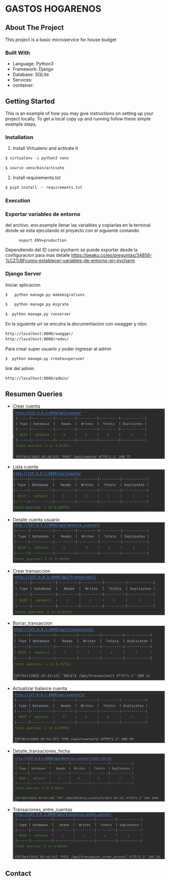 # GASTOS HOGARENOS



<!--
## Table of Contents
* [About the Project](#about-the-project)
  * [Built With](#built-with)
* [Getting Started](#getting-started)
  * [Prerequisites](#prerequisites)
  * [Installation](#installation)
* [Usage](#usage)
* [API](#api)
* [System errors](#system-errors)
* [Roadmap](#roadmap)
* [Contributing](#contributing)
* [License](#license)
* [Contact](#contact)
* [Acknowledgements](#acknowledgements)
-->
<!-- ABOUT THE PROJECT -->
## About The Project

This project is a basic microservice for house budget

### Built With
* Language: Python3
* Framework: Django
* Database: SQLite
* Services:  
* container:  


<!-- GETTING STARTED -->
## Getting Started

This is an example of how you may give instructions on setting up your project locally.
To get a local copy up and running follow these simple example steps.


### Installation 

1. Install Virtualenv and activate it
```sh
$ virtualenv -p python3 venv
```
```sh
$ source venv/bin/activate
```
2. Install requirements.txt
```sh
$ pip3 install -r requirements.txt
```
### Execution

### Exportar variables de entorno

del archivo .env.example llenar las variables y copiarlas en la terminal donde se esta ejecutando
el proyecto con el siguiente comando

```shell
      export ENV=production
```

Dependiendo del ID como pycharm se puede exportar desde la configuracion para mas detalle
https://peaku.co/es/preguntas/34856-%C2%BFcomo-establecer-variables-de-entorno-en-pycharm
### Django Server

Iniciar aplicacion

```sh
$   python manage.py makemigrations 
```

```sh
$   python manage.py migrate
```

```sh
$  python manage.py runserver
```

En la siguiente url se encutra la documentacion con swagger y rdoc

```sh
http://localhost:8000/swagger/
http://localhost:8000/redoc/
```

Para crear super usuario y poder ingresar al admin

```sh
$  python manage.py createsuperuser
```

link del admin

```sh
http://localhost:8000/admin/
```

<!-- ARCHITECTURE -->
## Resumen Queries

- Crear cuenta
![](./imagenes_queries/crear_cuenta.png)

- Lista cuenta
![](./imagenes_queries/lista_cuenta.png)

- Detalle cuenta usuario 
![](./imagenes_queries/Detalle_cuenta_usuario.png)

- Crear transaccion
![](./imagenes_queries/crear_transaccion.png)

- Borrar_transaccion
![](./imagenes_queries/borrar_transaccion.png)

- Actualizar balance cuenta
![](./imagenes_queries/actualizar_balance_cuenta.png)

- Detalle_transaciones_fecha
![](./imagenes_queries/detalle_transaciones_fecha.png)

- Transaciones_entre_cuentas
![](./imagenes_queries/transaciones_entre_cuentas.png)

  
<!-- CONTACT -->
## Contact



